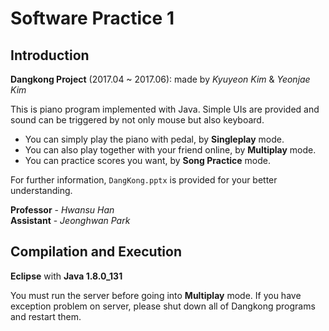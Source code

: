 # Software Practice 1

## Introduction
**Dangkong Project** (2017.04 ~ 2017.06): made by *Kyuyeon Kim* & *Yeonjae Kim*

This is piano program implemented with Java. Simple UIs are provided and sound can be triggered by not only mouse but also keyboard.
- You can simply play the piano with pedal, by **Singleplay** mode.
- You can also play together with your friend online, by **Multiplay** mode.
- You can practice scores you want, by **Song Practice** mode.

For further information, `DangKong.pptx` is provided for your better understanding.

**Professor** - *Hwansu Han*<br>
**Assistant** - *Jeonghwan Park*

## Compilation and Execution
**Eclipse** with **Java 1.8.0_131**<br>

You must run the server before going into **Multiplay** mode. If you have exception problem on server, please shut down all of Dangkong programs and restart them.
